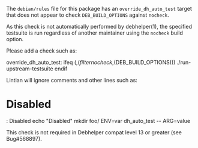 <!-- override_dh_auto_test-does-not-check-DEB_BUILD_OPTIONS (lintian v2.118.0) -->
The <code>debian/rules</code> file for this package has an
<code>override&lowbar;dh&lowbar;auto&lowbar;test</code> target that does not appear to
check <code>DEB&lowbar;BUILD&lowbar;OPTIONS</code> against <code>nocheck</code>.

As this check is not automatically performed by debhelper(1), the
specified testsuite is run regardless of another maintainer using
the <code>nocheck</code> build option.

Please add a check such as:

 override&lowbar;dh&lowbar;auto&lowbar;test:
 ifeq (,$(filter nocheck,$(DEB&lowbar;BUILD&lowbar;OPTIONS)))
         ./run-upstream-testsuite
 endif

Lintian will ignore comments and other lines such as:

 # Disabled
 : Disabled
 echo "Disabled"
 mkdir foo/
 ENV=var dh&lowbar;auto&lowbar;test -- ARG=value

This check is not required in Debhelper compat level 13 or greater
(see Bug#568897).
